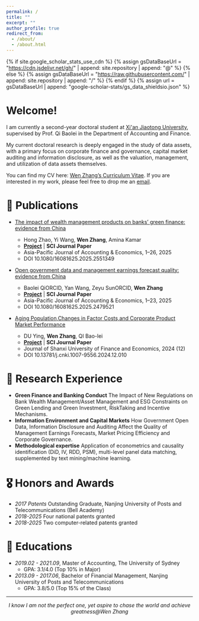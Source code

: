 ```yaml
---
permalink: /
title: ""
excerpt: ""
author_profile: true
redirect_from: 
  - /about/
  - /about.html
---
```


{% if site.google_scholar_stats_use_cdn %}
{% assign gsDataBaseUrl = "https://cdn.jsdelivr.net/gh/" | append: site.repository | append: "@" %}
{% else %}
{% assign gsDataBaseUrl = "https://raw.githubusercontent.com/" | append: site.repository | append: "/" %}
{% endif %}
{% assign url = gsDataBaseUrl | append: "google-scholar-stats/gs_data_shieldsio.json" %}

<span class='anchor' id='about-me'></span>

# Welcome! 
I am currently a second-year doctoral student at [Xi'an Jiaotong University](https://en.xjtu.edu.cn/), supervised by Prof. Qi Baolei in the Department of Accounting and Finance.

My current doctoral research is deeply engaged in the study of data assets, with a primary focus on corporate finance and governance, capital market auditing and information disclosure, as well as the valuation, management, and utilization of data assets themselves.

You can find my CV here: [Wen Zhang’s Curriculum Vitae](../assets/CV-Wen.pdf). If you are interested in my work, please feel free to drop me an [email](mailto:wenwenzhang2020@163.com).

<!--插入图片语法为：![Alt](../images/tiktok.png width=200 height=100)-->

# 📝 Publications 
- [The impact of wealth management products on banks’ green finance: evidence from China](https://www.tandfonline.com/doi/full/10.1080/16081625.2025.2551349)
  - Hong Zhao, Yi Wang, **Wen Zhang**, Amina Kamar
  - [**Project**](https://www.tandfonline.com/doi/full/10.1080/16081625.2025.2551349) | <strong>SCI Journal Paper</strong>
  - Asia-Pacific Journal of Accounting & Economics, 1–26, 2025
  - DOI 10.1080/16081625.2025.2551349

- [Open government data and management earnings forecast quality: evidence from China](https://www.tandfonline.com/doi/full/10.1080/16081625.2025.2479521)
  - Baolei QiORCID, Yan Wang, Zeyu SunORCID, **Wen Zhang**
  - [**Project**](https://www.tandfonline.com/doi/full/10.1080/16081625.2025.2479521) | <strong>SCI Journal Paper</strong>
  - Asia-Pacific Journal of Accounting & Economics, 1–23, 2025
  - DOI 10.1080/16081625.2025.2479521

- [Aging Population,Changes in Factor Costs,and Corporate Product Market Performance](https://link.cnki.net/doi/10.13781/j.cnki.1007-9556.2024.12.010)
  - DU Ying, **Wen Zhang**, QI Bao-lei
  - [**Project**](https://link.cnki.net/doi/10.13781/j.cnki.1007-9556.2024.12.010) | <strong>SCI Journal Paper</strong>
  - Journal of Shanxi University of Finance and Economics, 2024 (12)
  - DOI 10.13781/j.cnki.1007-9556.2024.12.010

# 🔬 Research Experience
- **Green Finance and Banking Conduct** The Impact of New Regulations on Bank Wealth Management/Asset Management and ESG Constraints on Green Lending and Green Investment, RiskTaking and Incentive Mechanisms.
- **Information Environment and Capital Markets** How Government Open Data, Information Disclosure and Auditing Affect the Quality of Management Earnings Forecasts, Market Pricing Efficiency and Corporate Governance.
- **Methodological expertise** Application of econometrics and causality identification (DiD, IV, RDD, PSM), multi-level panel data matching, supplemented by text mining/machine learning.

# 🎖 Honors and Awards
- *2017 Patents* Outstanding Graduate, Nanjing University of Posts and Telecommunications (Bell Academy)
- *2018-2025* Four national patents granted
- *2018-2025* Two computer-related patents granted

# 📖 Educations
- *2019.02 - 2021.09*, Master of Accounting, The University of Sydney
  - GPA: 3.1/4.0 (Top 10% in Major)
- *2013.09 - 2017.06*, Bachelor of Financial Management, Nanjing University of Posts and Telecommunications
  - GPA: 3.8/5.0 (Top 15% of the Class)

------

<p align="center">
  <i>I know I am not the perfect one, yet aspire to chase the world and achieve greatness@Wen Zhang</i>
</p>
